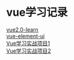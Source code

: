# vue学习记录
   [ vue2.0-learn ](   https://github.com/pheromone/vue-learn/tree/main/vue2.0-learn )  <br/>
   [ vue-element-ui ](   https://github.com/pheromone/vue-learn/tree/main/vue-elementui-demo )   <br/>
   [ Vue学习实战项目1 ](   https://github.com/pheromone/vue_demo )  <br/>
   [ Vue学习实战项目2 ](     https://github.com/pheromone/order_pos) <br/>
